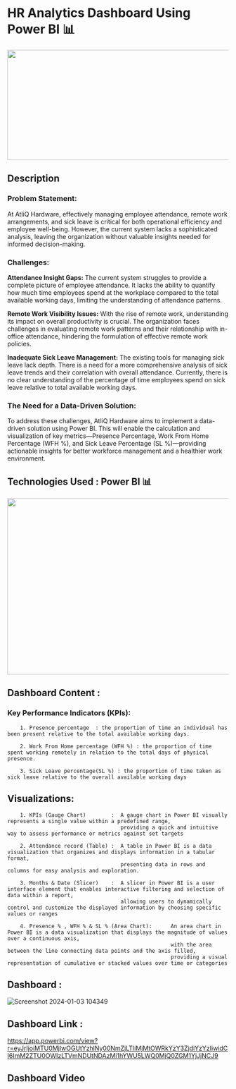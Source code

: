 # HR Analytics Dashboard Using Power BI 📊
<p align="center">
<img src="https://github.com/hamant-jagwan/HR_analytics-PowerBI/assets/117731315/e78ab9c4-fc90-4a78-8693-b090ae6c2d5e)" width="600" height="250">
</p>


## Description
### Problem Statement:
At AtliQ Hardware, effectively managing employee attendance, remote work arrangements, and sick leave is critical for both operational efficiency and employee well-being. However, the current system lacks a sophisticated analysis, leaving the organization without valuable insights needed for informed decision-making.

### Challenges:
**Attendance Insight Gaps:**
The current system struggles to provide a complete picture of employee attendance. It lacks the ability to quantify how much time employees spend at the workplace compared to the total available working days, limiting the understanding of attendance patterns.

**Remote Work Visibility Issues:**
With the rise of remote work, understanding its impact on overall productivity is crucial. The organization faces challenges in evaluating remote work patterns and their relationship with in-office attendance, hindering the formulation of effective remote work policies.

**Inadequate Sick Leave Management:**
The existing tools for managing sick leave lack depth. There is a need for a more comprehensive analysis of sick leave trends and their correlation with overall attendance. Currently, there is no clear understanding of the percentage of time employees spend on sick leave relative to total available working days.

### The Need for a Data-Driven Solution:
To address these challenges, AtliQ Hardware aims to implement a data-driven solution using Power BI. This will enable the calculation and visualization of key metrics—Presence Percentage, Work From Home Percentage (WFH %), and Sick Leave Percentage (SL %)—providing actionable insights for better workforce management and a healthier work environment.

## Technologies Used : Power BI 📊
<p align="center">
<img src="https://github.com/hamant-jagwan/HR_analytics-PowerBI/assets/117731315/7143fc98-b3e3-46c8-90d6-d4b75adf6db6)" width="600" height="400">
</p>

## Dashboard Content :
### Key Performance Indicators (KPIs):
        1. Presence percentage  : the proportion of time an individual has been present relative to the total available working days.
        
        2. Work From Home percentage (WFH %) : the proportion of time spent working remotely in relation to the total days of physical presence.
        
        3. Sick Leave percentage(SL %) : the proportion of time taken as sick leave relative to the overall available working days

## Visualizations:
        1. KPIs (Gauge Chart)        :  A gauge chart in Power BI visually represents a single value within a predefined range, 
                                        providing a quick and intuitive way to assess performance or metrics against set targets
                                        
        2. Attendance record (Table) :  A table in Power BI is a data visualization that organizes and displays information in a tabular format, 
                                        presenting data in rows and columns for easy analysis and exploration.
                                        
        3. Months & Date (Slicer)    :  A slicer in Power BI is a user interface element that enables interactive filtering and selection of data within a report, 
                                        allowing users to dynamically control and customize the displayed information by choosing specific values or ranges
                                        
        4. Presence % , WFH % & SL % (Area Chart):      An area chart in Power BI is a data visualization that displays the magnitude of values over a continuous axis, 
                                                        with the area between the line connecting data points and the axis filled, 
                                                        providing a visual representation of cumulative or stacked values over time or categories


## Dashboard :
![Screenshot 2024-01-03 104349](https://github.com/hamant-jagwan/HR_analytics--PowerBI/assets/117731315/477874dc-2778-4cbf-8bdd-0fba6c30f23a)

## Dashboard Link : 

https://app.powerbi.com/view?r=eyJrIjoiMTU0MjIwOGUtYzhlNy00NmZjLTliMjMtOWRkYzY3ZjdiYzYzIiwidCI6ImM2ZTU0OWIzLTVmNDUtNDAzMi1hYWU5LWQ0MjQ0ZGM1YjJjNCJ9



## Dashboard Video


